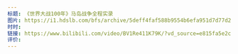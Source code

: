 ```yaml
---
标题: 《世界大战100年》马岛战争全程实录
图片: https://i1.hdslb.com/bfs/archive/5deff4faf588b9554b6efa951d7d77d2878ce3fe.png@518w_290h_1c_!web-video-share-cover.webp
时时: 
链接: https://www.bilibili.com/video/BV1Re411K79K/?vd_source=e815fa5e2c428a98163e9d19be40ec58
评价:
---
```


